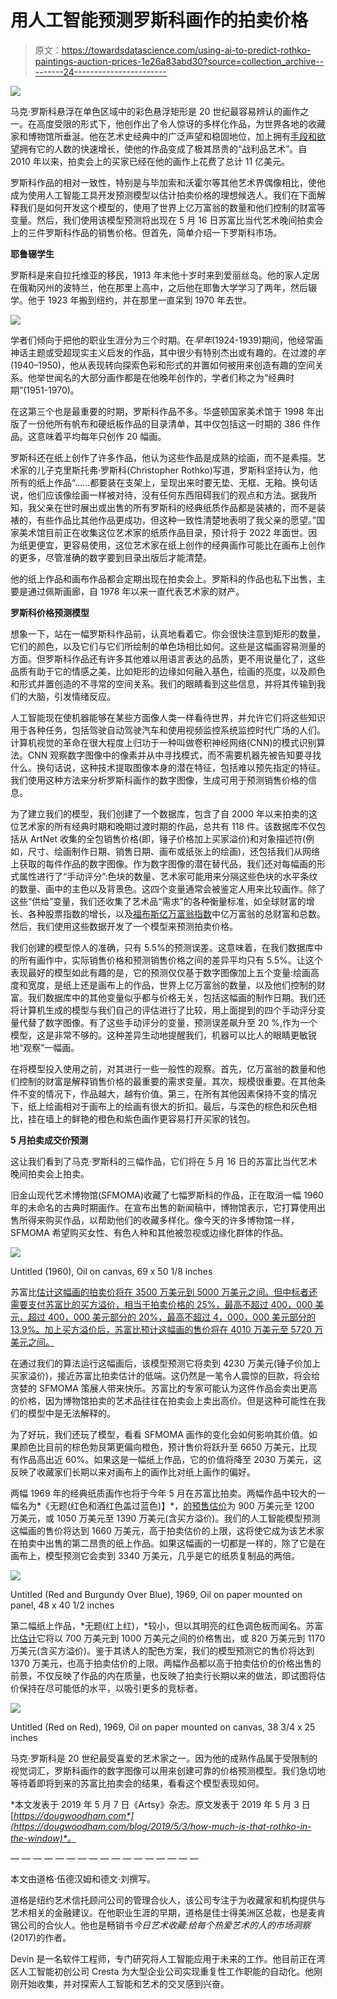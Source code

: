 # 用人工智能预测罗斯科画作的拍卖价格

> 原文：<https://towardsdatascience.com/using-ai-to-predict-rothko-paintings-auction-prices-1e26a83abd30?source=collection_archive---------24----------------------->

![](img/3135908d3c40cf15c3cce06f88259c35.png)

马克·罗斯科悬浮在单色区域中的彩色悬浮矩形是 20 世纪最容易辨认的画作之一。在高度受限的形式下，他创作出了令人惊讶的多样化作品，为世界各地的收藏家和博物馆所垂涎。他在艺术史经典中的广泛声望和稳固地位，加上拥有[手段和欲望](https://www.artsy.net/article/artsy-editorial-new-wealth-evolving-taste-changing-art-market)拥有它的人数的快速增长，使他的作品变成了极其昂贵的“战利品艺术”。自 2010 年以来，拍卖会上的买家已经在他的画作上花费了总计 11 亿美元。

罗斯科作品的相对一致性，特别是与毕加索和沃霍尔等其他艺术界偶像相比，使他成为使用人工智能工具开发预测模型以估计拍卖价格的理想候选人。我们在下面解释我们是如何开发这个模型的，使用了世界上亿万富翁的数量和他们控制的财富等变量。然后，我们使用该模型预测将出现在 5 月 16 日苏富比当代艺术晚间拍卖会上的三件罗斯科作品的销售价格。但首先，简单介绍一下罗斯科市场。

**耶鲁辍学生**

罗斯科是来自拉托维亚的移民，1913 年末他十岁时来到爱丽丝岛。他的家人定居在俄勒冈州的波特兰，他在那里上高中，之后他在耶鲁大学学习了两年，然后辍学。他于 1923 年搬到纽约，并在那里一直呆到 1970 年去世。

![](img/8a7b6bb7973ffc09c048f2762ef63194.png)

学者们倾向于把他的职业生涯分为三个时期。在*早年*(1924-1939)期间，他经常画神话主题或受超现实主义启发的作品，其中很少有特别杰出或有趣的。在过渡的*年*(1940–1950)，他从表现转向探索色彩和形式的并置如何被用来创造有趣的空间关系。他举世闻名的大部分画作都是在他晚年创作的，学者们称之为“经典时期”(1951-1970)。

在这第三个也是最重要的时期，罗斯科作品不多。华盛顿国家美术馆于 1998 年出版了一份他所有帆布和硬纸板作品的目录清单，其中仅包括这一时期的 386 件作品。这意味着平均每年只创作 20 幅画。

罗斯科还在纸上创作了许多作品，他认为这些作品是成熟的绘画，而不是素描。艺术家的儿子克里斯托弗·罗斯科(Christopher Rothko)写道，罗斯科坚持认为，他所有的纸上作品“……都要装在支架上，呈现出来时要无垫、无框、无釉。换句话说，他们应该像绘画一样被对待，没有任何东西阻碍我们的观点和方法。据我所知，我父亲在世时展出或出售的所有罗斯科的经典纸质作品都是装裱的，而不是装裱的，有些作品比其他作品更成功，但这种一致性清楚地表明了我父亲的愿望。”国家美术馆目前正在收集这位艺术家的纸质作品目录，预计将于 2022 年面世。因为纸更便宜，更容易使用，这位艺术家在纸上创作的经典画作可能比在画布上创作的更多，尽管准确的数字要到目录出版后才能清楚。

他的纸上作品和画布作品都会定期出现在拍卖会上。罗斯科的作品也私下出售，主要是通过佩斯画廊，自 1978 年以来一直代表艺术家的财产。

**罗斯科价格预测模型**

想象一下，站在一幅罗斯科作品前，认真地看着它。你会很快注意到矩形的数量，它们的颜色，以及它们与它们所绘制的单色场相比如何。这些是这幅画容易测量的方面。但罗斯科作品还有许多其他难以用语言表达的品质，更不用说量化了，这些品质有助于它的情感之美，比如矩形的边缘如何融入基色，绘画的亮度，以及颜色和形式并置创造的不寻常的空间关系。我们的眼睛看到这些信息，并将其传输到我们的大脑，引发情绪反应。

人工智能现在使机器能够在某些方面像人类一样看待世界，并允许它们将这些知识用于各种任务，包括驾驶自动驾驶汽车和使用视频监控系统监控时代广场的人们。计算机视觉的革命在很大程度上归功于一种叫做卷积神经网络(CNN)的模式识别算法。CNN 观察数字图像中的像素并从中寻找模式，而不需要机器先被告知要寻找什么。换句话说，这种技术提取图像本身的潜在特征，包括难以预先指定的特征。我们使用这种方法来分析罗斯科画作的数字图像，生成可用于预测销售价格的信息。

为了建立我们的模型，我们创建了一个数据库，包含了自 2000 年以来拍卖的这位艺术家的所有经典时期和晚期过渡时期的作品，总共有 118 件。该数据库不仅包括从 ArtNet 收集的全包销售价格(即，锤子价格加上买家溢价)和对象描述符(例如，尺寸、绘画制作日期、销售日期、画布或纸张上的绘画)，还包括我们从网络上获取的每件作品的数字图像。作为数字图像的潜在替代品，我们还对每幅画的形式属性进行了“手动评分”:色块的数量、艺术家可能用来分隔这些色块的水平条纹的数量、画中的主色以及背景色。这四个变量通常会被鉴定人用来比较画作。除了这些“供给”变量，我们还收集了艺术品“需求”的各种衡量标准，如全球财富的增长、各种股票指数的增长，以及[福布斯亿万富翁指数](https://en.wikipedia.org/wiki/The_World%27s_Billionaires)中亿万富翁的总财富和总数。然后，我们使用这些数据开发了一个模型来预测拍卖价格。

我们创建的模型惊人的准确，只有 5.5%的预测误差。这意味着，在我们数据库中的所有画作中，实际销售价格和预测销售价格之间的差异平均只有 5.5%。让这个表现最好的模型如此有趣的是，它的预测仅仅基于数字图像加上五个变量:绘画高度和宽度，是纸上还是画布上的作品，世界上亿万富翁的数量，以及他们控制的财富。我们数据库中的其他变量似乎都与价格无关，包括这幅画的制作日期。我们还将计算机生成的模型与我们自己的评估进行了比较，用上面提到的四个手动评分变量代替了数字图像。有了这些手动评分的变量，预测误差飙升至 20 %,作为一个模型，这是非常不够的。这种差异生动地提醒我们，机器可以比人的眼睛更敏锐地“观察”一幅画。

在将模型投入使用之前，对其进行一些一般性的观察。首先，亿万富翁的数量和他们控制的财富是解释销售价格的最重要的需求变量。其次，规模很重要。在其他条件不变的情况下，作品越大，越有价值。第三，在所有其他因素保持不变的情况下，纸上绘画相对于画布上的绘画有很大的折扣。最后，与深色的棕色和灰色相比，挂在墙上的鲜艳的橙色和紫色画作更容易打开买家的钱包。

**5 月拍卖成交价预测**

这让我们看到了马克·罗斯科的三幅作品，它们将在 5 月 16 日的苏富比当代艺术晚间拍卖会上拍卖。

旧金山现代艺术博物馆(SFMOMA)收藏了七幅罗斯科的作品，正在取消一幅 1960 年的未命名的古典时期画作。在宣布出售的新闻稿中，博物馆表示，它打算使用出售所得来购买作品，以帮助他们的收藏多样化。像今天的许多博物馆一样，SFMOMA 希望购买女性、有色人种和其他被忽视或边缘化群体的作品。

![](img/acae16cc7ec80408f63934ba41a15eb1.png)

Untitled (1960), Oil on canvas, 69 x 50 1/8 inches

苏富比[估计这幅画的拍卖价将在 3500 万美元到 5000 万美元之间。但中标者还需要支付苏富比的买方溢价，相当于拍卖价格的 25%，最高不超过 400，000 美元，超过 400，000 美元部分的 20%，最高不超过 4，000，000 美元部分的 13.9%。加上买方溢价后，苏富比预计这幅画的售价将在 4010 万美元至 5720 万美元之间。](http://www.sothebys.com/en/auctions/ecatalogue/2019/contemporary-art-evening-auction-n10069/lot.12.html)

在通过我们的算法运行这幅画后，该模型预测它将卖到 4230 万美元(锤子价加上买家溢价)，接近苏富比拍卖估计的低端。这仍然是一笔令人震惊的巨款，将会给贪婪的 SFMOMA 策展人带来快乐。苏富比的专家可能认为这件作品会卖出更高的价格，因为博物馆拍卖的艺术品往往在拍卖会上卖出高价。但是这种可能性在我们的模型中是无法解释的。

为了好玩，我们还玩了模型，看看 SFMOMA 画作的变化会如何影响其价值。如果颜色比目前的棕色勃艮第更偏向橙色，预计售价将跃升至 6650 万美元，比现有作品高出近 60%。如果这是一幅纸上作品，它的价值将降至 2030 万美元，这反映了收藏家们长期以来对画布上的画作比对纸上画作的偏好。

两幅 1969 年的经典纸质画作也将于今年 5 月在苏富比拍卖。两幅作品中较大的一幅名为*《无题(红色和酒红色盖过蓝色)】*，[的预售估价](http://www.sothebys.com/en/auctions/ecatalogue/2019/contemporary-art-evening-auction-n10069/lot.15.html)为 900 万美元至 1200 万美元，或 1050 万美元至 1390 万美元(含买方溢价)。我们的人工智能模型预测这幅画的售价将达到 1660 万美元，高于拍卖估价的上限，这将使它成为该艺术家在拍卖中出售的第二昂贵的纸上作品。如果这幅画的一切都是一样的，除了它是在画布上，模型预测它会卖到 3340 万美元，几乎是它的纸质复制品的两倍。

![](img/eab673064dcd9d25783e747872a44553.png)

Untitled (Red and Burgundy Over Blue), 1969, Oil on paper mounted on panel, 48 x 40 1/2 inches

第二幅纸上作品，*无题(红上红)，*较小，但以其明亮的红色调色板而闻名。苏富比[估计](http://www.sothebys.com/en/auctions/ecatalogue/2019/contemporary-art-evening-auction-n10069/lot.16.html)它将以 700 万美元到 1000 万美元之间的价格售出，或 820 万美元到 1170 万美元(含买方溢价)。鉴于其诱人的配色方案，我们的模型预测它的售价将达到 1370 万美元，也高于拍卖估价的上限。两幅作品都以高于拍卖估价的价格出售的前景，不仅反映了作品的内在质量，也反映了拍卖行长期以来的做法，即试图将估价保持在尽可能低的水平，以吸引更多的竞标者。

![](img/0b638bfb7b5cbfc2ed6ff39154d24ffe.png)

Untitled (Red on Red), 1969, Oil on paper mounted on canvas, 38 3/4 x 25 inches

马克·罗斯科是 20 世纪最受喜爱的艺术家之一。因为他的成熟作品属于受限制的视觉词汇，罗斯科画作的数字图像可以用来创建可靠的价格预测模型。我们急切地等待着即将到来的苏富比拍卖会的结果，看看这个模型表现如何。

*本文发表于 2019 年 5 月 7 日《Artsy》杂志。原文发表于 2019 年 5 月 3 日[*https://dougwoodham.com*](https://dougwoodham.com/blog/2019/5/3/how-much-is-that-rothko-in-the-window)*。*

— — — — — — — — — — — — — — — — —

本文由道格·伍德汉姆和德文·刘撰写。

道格是纽约艺术信托顾问公司的管理合伙人，该公司专注于为收藏家和机构提供与艺术相关的金融建议。在他职业生涯的早期，道格是佳士得美洲区总裁，也是麦肯锡公司的合伙人。他也是畅销书*今日艺术收藏:给每个热爱艺术的人的市场洞察* (2017)的作者。

Devin 是一名软件工程师，专门研究将人工智能应用于未来的工作。他目前正在湾区人工智能初创公司 Cresta 为大型企业公司实现重复性工作职能的自动化。他刚刚开始收集，并对探索人工智能和艺术的交叉感到兴奋。